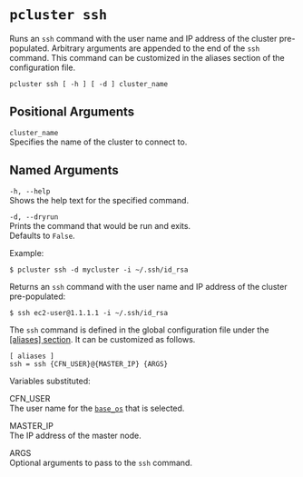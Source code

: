 # `pcluster ssh`<a name="pcluster.ssh"></a>

Runs an `ssh` command with the user name and IP address of the cluster pre\-populated\. Arbitrary arguments are appended to the end of the `ssh` command\. This command can be customized in the aliases section of the configuration file\.

```
pcluster ssh [ -h ] [ -d ] cluster_name
```

## Positional Arguments<a name="pcluster.ssh.arg"></a>

`cluster_name`  
Specifies the name of the cluster to connect to\.

## Named Arguments<a name="pcluster.ssh.namedarg"></a>

`-h, --help`  
Shows the help text for the specified command\.

`-d, --dryrun`  
Prints the command that would be run and exits\.  
Defaults to `False`\.

Example:

```
$ pcluster ssh -d mycluster -i ~/.ssh/id_rsa
```

Returns an `ssh` command with the user name and IP address of the cluster pre\-populated:

```
$ ssh ec2-user@1.1.1.1 -i ~/.ssh/id_rsa
```

The `ssh` command is defined in the global configuration file under the [[aliases] section](aliases.md)\. It can be customized as follows\.

```
[ aliases ]
ssh = ssh {CFN_USER}@{MASTER_IP} {ARGS}
```

Variables substituted:

CFN\_USER  
The user name for the [`base_os`](cluster-definition.md#base-os) that is selected\.

MASTER\_IP  
The IP address of the master node\.

ARGS  
Optional arguments to pass to the `ssh` command\.